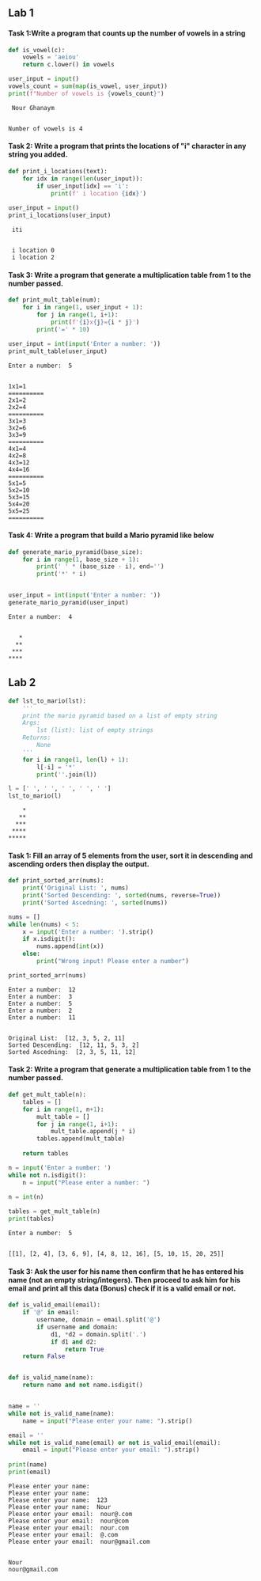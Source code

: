 ## Lab 1

#### Task 1:Write a program that counts up  the number of vowels in a string


```python
def is_vowel(c):
    vowels = 'aeiou'
    return c.lower() in vowels

user_input = input()
vowels_count = sum(map(is_vowel, user_input))
print(f"Number of vowels is {vowels_count}")
```

     Nour Ghanaym
    

    Number of vowels is 4
    

#### Task 2: Write a program that prints the locations of "i" character in any string you added.


```python
def print_i_locations(text):
    for idx in range(len(user_input)):
        if user_input[idx] == 'i':
            print(f' i location {idx}')
        
user_input = input()
print_i_locations(user_input)
```

     iti
    

     i location 0
     i location 2
    

#### Task 3: Write a program that generate a multiplication table from 1 to the number passed.


```python
def print_mult_table(num):
    for i in range(1, user_input + 1):
        for j in range(1, i+1):
            print(f'{i}x{j}={i * j}')
        print('=' * 10)

user_input = int(input('Enter a number: '))
print_mult_table(user_input)
```

    Enter a number:  5
    

    1x1=1
    ==========
    2x1=2
    2x2=4
    ==========
    3x1=3
    3x2=6
    3x3=9
    ==========
    4x1=4
    4x2=8
    4x3=12
    4x4=16
    ==========
    5x1=5
    5x2=10
    5x3=15
    5x4=20
    5x5=25
    ==========
    

#### Task 4: Write a program that build a Mario pyramid like below


```python
def generate_mario_pyramid(base_size):
    for i in range(1, base_size + 1):
        print(' ' * (base_size - i), end='')
        print('*' * i)


user_input = int(input('Enter a number: '))
generate_mario_pyramid(user_input)
```

    Enter a number:  4
    

       *
      **
     ***
    ****
    

## Lab 2


```python
def lst_to_mario(lst):
    '''
    print the mario pyramid based on a list of empty string
    Args:
        lst (list): list of empty strings
    Returns:
        None
    '''
    for i in range(1, len(l) + 1):
        l[-i] = '*'
        print(''.join(l))

l = [' ', ' ', ' ', ' ', ' ']
lst_to_mario(l)
```

        *
       **
      ***
     ****
    *****
    

#### Task 1: Fill an array of 5 elements from the user, sort it in descending and ascending orders then display the output.


```python
def print_sorted_arr(nums):
    print('Original List: ', nums)
    print('Sorted Descending: ', sorted(nums, reverse=True))
    print('Sorted Ascedning: ', sorted(nums))

nums = []
while len(nums) < 5:
    x = input('Enter a number: ').strip()
    if x.isdigit():
        nums.append(int(x))
    else:
        print("Wrong input! Please enter a number")

print_sorted_arr(nums)
```

    Enter a number:  12
    Enter a number:  3
    Enter a number:  5
    Enter a number:  2
    Enter a number:  11
    

    Original List:  [12, 3, 5, 2, 11]
    Sorted Descending:  [12, 11, 5, 3, 2]
    Sorted Ascedning:  [2, 3, 5, 11, 12]
    

#### Task 2: Write a program that generate a multiplication table from 1 to the number passed.


```python
def get_mult_table(n):
    tables = []
    for i in range(1, n+1):
        mult_table = []
        for j in range(1, i+1):
            mult_table.append(j * i)
        tables.append(mult_table)
    
    return tables

n = input('Enter a number: ')
while not n.isdigit():
    n = input("Please enter a number: ")
    
n = int(n)

tables = get_mult_table(n)
print(tables)
```

    Enter a number:  5
    

    [[1], [2, 4], [3, 6, 9], [4, 8, 12, 16], [5, 10, 15, 20, 25]]
    

#### Task 3: Ask the user for his name then confirm that he has entered his name (not an empty string/integers). Then proceed to ask him for his email and print all this data (Bonus) check if it is a valid email or not.


```python
def is_valid_email(email):
    if '@' in email:
        username, domain = email.split('@')
        if username and domain:
            d1, *d2 = domain.split('.')
            if d1 and d2:
                return True
    return False


def is_valid_name(name):
    return name and not name.isdigit()


name = ''
while not is_valid_name(name):
    name = input("Please enter your name: ").strip()

email = ''
while not is_valid_name(email) or not is_valid_email(email):
    email = input("Please enter your email: ").strip()
        
print(name)
print(email)
```

    Please enter your name:  
    Please enter your name:   
    Please enter your name:  123
    Please enter your name:  Nour
    Please enter your email:  nour@.com
    Please enter your email:  nour@com
    Please enter your email:  nour.com
    Please enter your email:  @.com
    Please enter your email:  nour@gmail.com
    

    Nour
    nour@gmail.com
    
